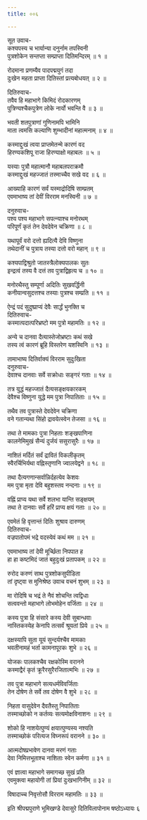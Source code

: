 ```yaml
---
title: ००६

---
```

सूत उवाच-  
कश्यपस्य च भार्यान्या दनुर्नाम तपस्विनी  
पुत्रशोकेन सन्तप्ता सम्प्राप्ता दितिमन्दिरम् ॥ १ ॥


रोदमाना प्रणम्यैव पादपद्मयुगं तदा  
दुःखेन महता प्राप्ता दितिस्तां प्रत्यबोधयत् ॥ २ ॥


दितिरुवाच-  
तवैव हि महाभागे किमिदं रोदकारणम्  
पुत्रिण्यश्चैकपुत्रेण लोके नार्यो भवन्ति वै ॥ ३ ॥


भवती शतपुत्राणां गुणिनामपि भामिनि  
माता त्वमसि कल्याणि शुम्भादीनां महात्मनाम् ॥ ४ ॥


कस्माद्दुःखं त्वया प्राप्तमेतन्मे कारणं वद  
हिरण्यकशिपू राजा हिरण्याक्षो महाबलः ॥ ५ ॥


यस्याः पुत्रौ महात्मानौ महाबलपराक्रमौ  
कस्माद्दुःखं महज्जातं तस्माच्चैव सखे वद ॥ ६ ॥


आख्याहि कारणं सर्वं यस्माद्रोदिषि साम्प्रतम्  
एवमाभाष्य तां देवीं विरराम मनस्विनी ॥ ७ ॥


दनुरुवाच-  
पश्य पश्य महाभागे सपत्न्याश्च मनोरथम्  
परिपूर्णं कृतं तेन देवदेवेन चक्रिणा ॥ ८ ॥


यथापूर्वं वरो दत्तो ह्यदित्यै देवि विष्णुना  
तथेदानीं च पुत्राय तस्या दत्तो वरो महान् ॥ ९ ॥


कश्यपाद्विश्रुतो जातस्त्रैलोक्यपालकः सुतः  
इन्द्रत्वं तस्य वै दत्तं तव पुत्राद्विहृत्य च ॥ १० ॥


मनोरथैस्तु सम्पूर्णा अदितिः सुखवर्द्धिनी  
कनीयान्वसुदत्तश्च तस्याः पुत्रश्च सम्प्रति ॥ ११ ॥


ऐन्द्रं पदं सुदुष्प्राप्यं देवैः सार्द्धं भुनक्ति च  
दितिरुवाच-  
कस्मात्पदात्परिभ्रष्टो मम पुत्रो महामतिः ॥ १२ ॥


अन्ये च दानवा दैत्यास्तेजोभ्रष्टाः कथं सखे  
तस्य त्वं कारणं ब्रूहि विस्तरेण यशस्विनि ॥ १३ ॥


तामाभाष्य दितिर्वाक्यं विरराम सुदुःखिता  
दनुरुवाच-  
देवाश्च दानवाः सर्वे सक्रोधाः सङ्गरं गताः ॥ १४ ॥


तत्र युद्धं महज्जातं दैत्यसङ्क्षयकारकम्  
देवैश्च विष्णुना युद्धे मम पुत्रा निपातिताः ॥ १५ ॥


तथैव तव पुत्रास्ते देवदेवेन चक्रिणा  
वने गतान्यथा सिंहो द्रावयेत्स्वेन तेजसा ॥ १६ ॥


तथा ते मामकाः पुत्रा निहताः शङ्खपाणिना  
कालनेमिमुखं सैन्यं दुर्जयं ससुरासुरैः ॥ १७ ॥


नाशितं मर्दितं सर्वं द्रावितं विकलीकृतम्  
स्वैरर्चिभिर्यथा वह्निस्तृणानि ज्वालयेद्वने ॥ १८ ॥


तथा दैत्यगणान्सर्वान्निर्दहत्येव केशवः  
मम पुत्रा मृता देवि बहुशस्तव नन्दनाः ॥ १९ ॥


वह्निं प्राप्य यथा सर्वे शलभा यान्ति सङ्क्षयम्  
तथा ते दानवाः सर्वे हरिं प्राप्य क्षयं गताः ॥ २० ॥


एवमेतं हि वृत्तान्तं दितिः शुश्राव दारुणम्  
दितिरुवाच-  
वज्रपातोपमं भद्रे वदस्येवं कथं मम ॥ २१ ॥


एवमाभाष्य तां देवी मूर्च्छिता निपपात ह  
हा हा कष्टमिदं जातं बहुदुःखं प्रतापकम् ॥ २२ ॥


रुरोद करुणं साथ पुत्रशोकसुपीडिता  
तां दृष्ट्वा स मुनिश्रेष्ठ उवाच वचनं शुभम् ॥ २३ ॥


मा रोदिषि च भद्रं ते नैवं शोचन्ति त्वद्विधाः  
सत्ववन्तो महाभागे लोभमोहेन वर्जिताः ॥ २४ ॥


कस्य पुत्रा हि संसारे कस्य देवी सुबान्धवाः  
नास्तिकस्येह केनापि तत्सर्वं श्रूयतां प्रिये ॥ २५ ॥


दक्षस्यापि सुता यूयं सुन्दर्यश्चैव मामकाः  
भवतीनामहं भर्ता कामनापूरकः शुभे ॥ २६ ॥


योजकः पालकश्चैव रक्षकोस्मि वरानने  
कस्माद्वैरं कृतं क्रूरैरसुरैरजितात्मभिः ॥ २७ ॥


तव पुत्रा महाभागे सत्यधर्मविवर्जिताः  
तेन दोषेण ते सर्वे तव दोषेण वै शुभे ॥ २८ ॥


निहता वासुदेवेन दैवतैस्तु निपातिताः  
तस्माच्छोको न कर्तव्यः सत्यमोक्षविनाशनः ॥ २९ ॥


शोको हि नाशयेत्पुण्यं क्षयात्पुण्यस्य नश्यति  
तस्माच्छोकं परित्यज विघ्नरूपं वरानने ॥ ३० ॥


आत्मदोषप्रभावेण दानवा मरणं गताः  
देवा निमित्तभूताश्च नाशिताः स्वेन कर्मणा ॥ ३१ ॥


एवं ज्ञात्वा महाभागे समागच्छ सुखं प्रति  
एवमुक्त्वा महायोगी तां प्रियां दुःखभागिनीम् ॥ ३२ ॥


विषादाच्च निवृत्तोसौ विरराम महामतिः ॥ ३३ ॥


इति श्रीपद्मपुराणे भूमिखण्डे देवासुरे दितिविलापोनाम षष्ठोऽध्यायः ६